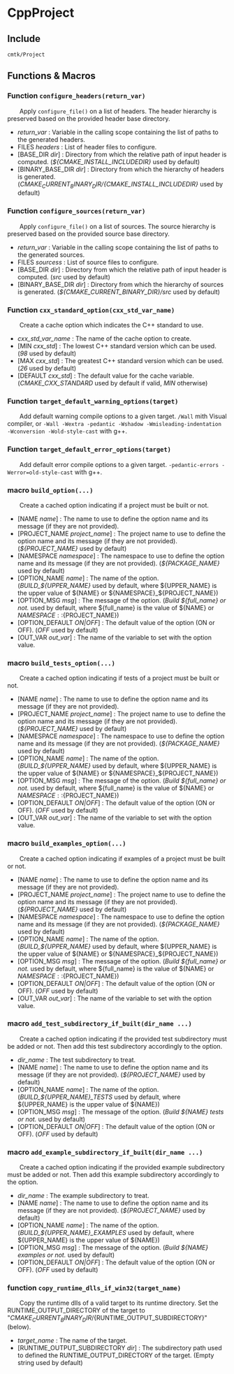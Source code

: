 
# CppProject

## Include
`cmtk/Project`

## Functions & Macros
### Function `configure_headers(return_var)`

&ensp;&ensp;&ensp;&ensp;Apply `configure_file()` on a list of headers. The header hierarchy is preserved based on the provided header base directory.
- *return_var* :  Variable in the calling scope containing the list of paths to the generated headers.
- FILES *headers* :  List of header files to configure.
- [BASE_DIR *dir*] :  Directory from which the relative path of input header is computed. (*${CMAKE_INSTALL_INCLUDEDIR}* used by default)
- [BINARY_BASE_DIR *dir*] :  Directory from which the hierarchy of headers is generated. (*${CMAKE_CURRENT_BINARY_DIR}/${CMAKE_INSTALL_INCLUDEDIR}* used by default)

### Function `configure_sources(return_var)`

&ensp;&ensp;&ensp;&ensp;Apply `configure_file()` on a list of sources. The source hierarchy is preserved based on the provided source base directory.
- *return_var* :  Variable in the calling scope containing the list of paths to the generated sources.
- FILES *sourcess* :  List of source files to configure.
- [BASE_DIR *dir*] :  Directory from which the relative path of input header is computed. (*src* used by default)
- [BINARY_BASE_DIR *dir*] :  Directory from which the hierarchy of sources is generated. (*${CMAKE_CURRENT_BINARY_DIR}/src* used by default)

### Function `cxx_standard_option(cxx_std_var_name)`

&ensp;&ensp;&ensp;&ensp;Create a cache option which indicates the C++ standard to use.
- *cxx_std_var_name* :  The name of the cache option to create.
- [MIN *cxx_std*] :  The lowest C++ standard version which can be used.  (*98* used by default)
- [MAX *cxx_std*] :  The greatest C++ standard version which can be used.  (*26* used by default)
- [DEFAULT *cxx_std*] :  The default value for the cache variable.  (*CMAKE_CXX_STANDARD* used by default if valid, *MIN* otherwise)

### Function `target_default_warning_options(target)`

&ensp;&ensp;&ensp;&ensp;Add default warning compile options to a given target.
`/Wall` mith Visual compiler, or `-Wall -Wextra -pedantic -Wshadow -Wmisleading-indentation -Wconversion -Wold-style-cast` with g++.

### Function `target_default_error_options(target)`

&ensp;&ensp;&ensp;&ensp;Add default error compile options to a given target.
`-pedantic-errors -Werror=old-style-cast` with g++.

### macro `build_option(...)`

&ensp;&ensp;&ensp;&ensp;Create a cached option indicating if a project must be built or not.
- [NAME *name*] :  The name to use to define the option name and its message (if they are not provided).
- [PROJECT_NAME *project_name*] :  The project name to use to define the option name and its message (if they are not provided). (*${PROJECT_NAME}* used by default)
- [NAMESPACE *namespace*] :  The namespace to use to define the option name and its message (if they are not provided). (*${PACKAGE_NAME}* used by default)
- [OPTION_NAME *name*] :  The name of the option. (*BUILD_${UPPER_NAME}* used by default, where ${UPPER_NAME} is the upper value of ${NAME} or ${NAMESPACE}_${PROJECT_NAME})
- [OPTION_MSG *msg*] :  The message of the option. (*Build ${full_name} or not.* used by default, where ${full_name} is the value of ${NAME} or ${NAMESPACE}::${PROJECT_NAME})
- [OPTION_DEFAULT *ON|OFF*] :  The default value of the option (ON or OFF). (*OFF* used by default)
- [OUT_VAR *out_var*] :  The name of the variable to set with the option value.

### macro `build_tests_option(...)`

&ensp;&ensp;&ensp;&ensp;Create a cached option indicating if tests of a project must be built or not.
- [NAME *name*] :  The name to use to define the option name and its message (if they are not provided).
- [PROJECT_NAME *project_name*] :  The project name to use to define the option name and its message (if they are not provided). (*${PROJECT_NAME}* used by default)
- [NAMESPACE *namespace*] :  The namespace to use to define the option name and its message (if they are not provided). (*${PACKAGE_NAME}* used by default)
- [OPTION_NAME *name*] :  The name of the option. (*BUILD_${UPPER_NAME}* used by default, where ${UPPER_NAME} is the upper value of ${NAME} or ${NAMESPACE}_${PROJECT_NAME})
- [OPTION_MSG *msg*] :  The message of the option. (*Build ${full_name} or not.* used by default, where ${full_name} is the value of ${NAME} or ${NAMESPACE}::${PROJECT_NAME})
- [OPTION_DEFAULT *ON|OFF*] :  The default value of the option (ON or OFF). (*OFF* used by default)
- [OUT_VAR *out_var*] :  The name of the variable to set with the option value.

### macro `build_examples_option(...)`

&ensp;&ensp;&ensp;&ensp;Create a cached option indicating if examples of a project must be built or not.
- [NAME *name*] :  The name to use to define the option name and its message (if they are not provided).
- [PROJECT_NAME *project_name*] :  The project name to use to define the option name and its message (if they are not provided). (*${PROJECT_NAME}* used by default)
- [NAMESPACE *namespace*] :  The namespace to use to define the option name and its message (if they are not provided). (*${PACKAGE_NAME}* used by default)
- [OPTION_NAME *name*] :  The name of the option. (*BUILD_${UPPER_NAME}* used by default, where ${UPPER_NAME} is the upper value of ${NAME} or ${NAMESPACE}_${PROJECT_NAME})
- [OPTION_MSG *msg*] :  The message of the option. (*Build ${full_name} or not.* used by default, where ${full_name} is the value of ${NAME} or ${NAMESPACE}::${PROJECT_NAME})
- [OPTION_DEFAULT *ON|OFF*] :  The default value of the option (ON or OFF). (*OFF* used by default)
- [OUT_VAR *out_var*] :  The name of the variable to set with the option value.

### macro `add_test_subdirectory_if_built(dir_name ...)`

&ensp;&ensp;&ensp;&ensp;Create a cached option indicating if the provided test subdirectory must be added or not. Then add this test subdirectory accordingly to the option.
- *dir_name* :  The test subdirectory to treat.
- [NAME *name*] :  The name to use to define the option name and its message (if they are not provided). (*${PROJECT_NAME}* used by default)
- [OPTION_NAME *name*] :  The name of the option. (*BUILD_${UPPER_NAME}_TESTS* used by default, where ${UPPER_NAME} is the upper value of ${NAME})
- [OPTION_MSG *msg*] :  The message of the option. (*Build ${NAME} tests or not.* used by default)
- [OPTION_DEFAULT *ON|OFF*] :  The default value of the option (ON or OFF). (*OFF* used by default)

### macro `add_example_subdirectory_if_built(dir_name ...)`

&ensp;&ensp;&ensp;&ensp;Create a cached option indicating if the provided example subdirectory must be added or not. Then add this example subdirectory accordingly to the option.
- *dir_name* :  The example subdirectory to treat.
- [NAME *name*] :  The name to use to define the option name and its message (if they are not provided). (*${PROJECT_NAME}* used by default)
- [OPTION_NAME *name*] :  The name of the option. (*BUILD_${UPPER_NAME}_EXAMPLES* used by default, where ${UPPER_NAME} is the upper value of ${NAME})
- [OPTION_MSG *msg*] :  The message of the option. (*Build ${NAME} examples or not.* used by default)
- [OPTION_DEFAULT *ON|OFF*] :  The default value of the option (ON or OFF). (*OFF* used by default)

### function `copy_runtime_dlls_if_win32(target_name)`

&ensp;&ensp;&ensp;&ensp;Copy the runtime dlls of a valid target to its runtime directory. Set the RUNTIME_OUTPUT_DIRECTORY of the target to 
"${CMAKE_CURRENT_BINARY_DIR}/${RUNTIME_OUTPUT_SUBDIRECTORY}" (below).
- *target_name* :  The name of the target.
- [RUNTIME_OUTPUT_SUBDIRECTORY *dir*] :  The subdirectory path used to defined the RUNTIME_OUTPUT_DIRECTORY of the target. (Empty string used by default)

